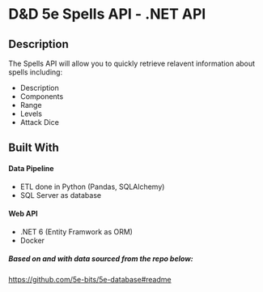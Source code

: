 # D&D 5e Spells API - .NET API

## Description

The Spells API will allow you to quickly retrieve relavent information about spells including:

- Description
- Components
- Range
- Levels
- Attack Dice

## Built With

#### Data Pipeline

- ETL done in Python (Pandas, SQLAlchemy)
- SQL Server as database

#### Web API

- .NET 6 (Entity Framwork as ORM)
- Docker

##### Based on and with data sourced from the repo below:
https://github.com/5e-bits/5e-database#readme

